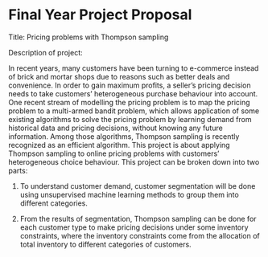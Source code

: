 # Final Year Project Proposal

Title: Pricing problems with Thompson sampling

Description of project:

In recent years, many customers have been turning to e-commerce instead of brick and mortar shops due to reasons such as better deals and convenience. In order to gain maximum profits, a seller’s pricing decision needs to take customers’ heterogeneous purchase behaviour into account. One recent stream of modelling the pricing problem is to map the pricing problem to a multi-armed bandit problem, which allows application of some existing algorithms to solve the pricing problem by learning demand from historical data and pricing decisions, without knowing any future information. Among those algorithms, Thompson sampling is recently recognized as an efficient algorithm. This project is about applying Thompson sampling to online pricing problems with customers’ heterogeneous choice behaviour. This project can be broken down into two parts: 

1) To understand customer demand, customer segmentation will be done using unsupervised machine learning methods to group them into different categories.

2) From the results of segmentation, Thompson sampling can be done for each customer type to make pricing decisions under some inventory constraints, where the inventory constraints come from the allocation of total inventory to different categories of customers.
